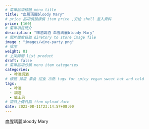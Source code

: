 ```yaml
---
# 菜單品項標題 menu title 
title: "血腥瑪麗bloody Mary"
# price 品項價錢標價 item price ,交給 shell 差入資料
price: [160] 
# 菜單項目簡介 
description: "啤酒調酒 血腥瑪麗bloody Mary"
# 圖片檔案目錄 diretory to store image file
image : "images/wine-party.png"
# 排序
weight: 81 
# 上架開關 list product 
draft: false
# 菜單品項分類 menu item categories 
categories:
  - 啤酒調酒 
# 標籤 辣度 素食 甜食 冷熱 tags for spicy vegan sweet hot and cold 
tags:
  - 啤酒
  - 調酒 
  - 威士忌
# 項目上傳日期 item upload date 
date: 2023-08-11T23:14:57+08:00
---
```


 血腥瑪麗bloody Mary
